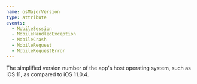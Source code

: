 ```yaml
---
name: osMajorVersion
type: attribute
events:
  - MobileSession
  - MobileHandledException
  - MobileCrash
  - MobileRequest
  - MobileRequestError
---
```


The simplified version number of the app's host operating system, such as iOS 11, as compared to iOS 11.0.4.
